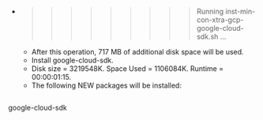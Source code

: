 * >>>>>>>>> Running inst-min-con-xtra-gcp-google-cloud-sdk.sh ...
  * After this operation, 717 MB of additional disk space will be used.
  * Install google-cloud-sdk.
  * Disk size = 3219548K. Space Used = 1106084K. Runtime = 00:00:01:15.
  * The following NEW packages will be installed:
  ```bash
google-cloud-sdk
  ```
